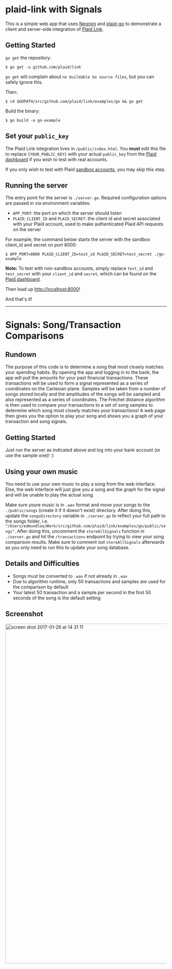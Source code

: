 # plaid-link with Signals

This is a simple web app that uses [Negroni][1] and [plaid-go][2] to demonstrate a client and server-side integration of [Plaid Link][3].

## Getting Started

`go get` the repository:

```console
$ go get -u github.com/plaid/link
```

`go get` will complain about `no buildable Go source files`, but you can safely ignore this.

Then:

```console
$ cd $GOPATH/src/github.com/plaid/link/examples/go && go get
```

Build the binary:

```console
$ go build -o go-example
```

## Set your `public_key`

The Plaid Link integration lives in `/public/index.html`.  You **must** edit this file to replace `{YOUR_PUBLIC_KEY}` with your actual `public_key` from the [Plaid dashboard][4] if you wish to test with real accounts.

If you only wish to test with Plaid [sandbox accounts][5], you may skip this step.

## Running the server

The entry point for the server is `./server.go`.  Required configuration options are passed in via environment variables:

- `APP_PORT`: the port on which the server should listen
- `PLAID_CLIENT_ID` and `PLAID_SECRET`: the client id and secret associated with your Plaid account, used to make authenticated Plaid API requests on the server

For example, the command below starts the server with the sandbox client_id and secret on port 8000:

```console
$ APP_PORT=8000 PLAID_CLIENT_ID=test_id PLAID_SECRET=test_secret ./go-example
```

**Note:** To test with non-sandbox accounts, simply replace `test_id` and `test_secret` with your `client_id` and `secret`, which can be found on the [Plaid dashboard][4].

Then load up <http://localhost:8000>!

And that's it!

[1]: http://github.com/codegangsta/negroni
[2]: https://github.com/plaid/plaid-go
[3]: https://github.com/plaid/link
[4]: https://plaid.com/account/
[5]: https://plaid.com/docs#sandbox
___

# Signals: Song/Transaction Comparisons

## Rundown

The purpose of this code is to determine a song that most closely matches your spending habits. By opening the app and logging in to the bank, the app will pull the amounts for your past financial transactions. These transactions will be used to form a signal represented as a series of coordinates on the Cartesian plane. Samples will be taken from a number of songs stored locally and the amplitudes of the songs will be sampled and also represented as a series of coordinates. The Fréchet distance algorithm is then used to compare your transactions to a set of song samples to determine which song most closely matches your transactions! A web page then gives you the option to play your song and shows you a graph of your transaction and song signals.

## Getting Started

Just run the server as indicated above and log into your bank account (or use the sample one)! :)

## Using your own music

You need to use your own music to play a song from the web interface. Else, the web interface will just give you a song and the graph for the signal and will be unable to play the actual song.

Make sure youre music is in `.wav` format and move your songs to the `./public/songs` (create it if it doesn't exist) directory. After doing this, update the `songsDirectory` variable in `./server.go` to reflect your full path to the songs folder, i.e. `"/Users/edmundloo/Work/src/github.com/plaid/link/examples/go/public/songs"`. After doing this, uncomment the `storeAllSignals` function in `./server.go` and hit the `/transactions` endpoint by trying to view your song comparison results. Make sure to comment out `storeAllSignals` afterwards as you only need to run this to update your song database.

## Details and Difficulties
- Songs must be converted to `.wav` if not already in `.wav`
- Due to algorithm runtime, only 50 transactions and samples are used for the comparison by default
- Your latest 50 transaction and a sample per second in the first 50 seconds of the song is the default setting

## Screenshot
<img width="1059" alt="screen shot 2017-01-26 at 14 31 11" src="https://cloud.githubusercontent.com/assets/5935208/22353769/f0422776-e3d6-11e6-8263-5444d98bf6c6.png">
